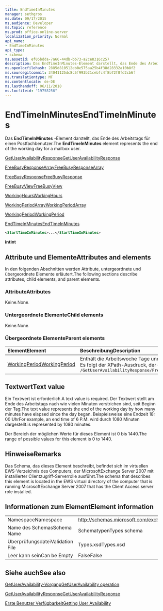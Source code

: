 ```yaml
---
title: EndTimeInMinutes
manager: sethgros
ms.date: 09/17/2015
ms.audience: Developer
ms.topic: reference
ms.prod: office-online-server
localization_priority: Normal
api_name:
- EndTimeInMinutes
api_type:
- schema
ms.assetid: ef05bdda-7a66-44db-bb73-a2ce8316c257
description: Das EndTimeInMinutes-Element darstellt, das Ende des Arbeitstags für einen Postfachbenutzer.
ms.openlocfilehash: 2885d810512eb0e575aa25b4f38d28332a10b8f2
ms.sourcegitcommit: 34041125dc8c5f993b21cebfc4f8b72f0fd2cb6f
ms.translationtype: MT
ms.contentlocale: de-DE
ms.lasthandoff: 06/11/2018
ms.locfileid: "19758256"
---
```

# <a name="endtimeinminutes"></a><span data-ttu-id="c9fbe-103">EndTimeInMinutes</span><span class="sxs-lookup"><span data-stu-id="c9fbe-103">EndTimeInMinutes</span></span>

<span data-ttu-id="c9fbe-104">Das **EndTimeInMinutes** -Element darstellt, das Ende des Arbeitstags für einen Postfachbenutzer.</span><span class="sxs-lookup"><span data-stu-id="c9fbe-104">The **EndTimeInMinutes** element represents the end of the working day for a mailbox user.</span></span> 
  
[<span data-ttu-id="c9fbe-105">GetUserAvailabilityResponse</span><span class="sxs-lookup"><span data-stu-id="c9fbe-105">GetUserAvailabilityResponse</span></span>](getuseravailabilityresponse.md)
  
[<span data-ttu-id="c9fbe-106">FreeBusyResponseArray</span><span class="sxs-lookup"><span data-stu-id="c9fbe-106">FreeBusyResponseArray</span></span>](freebusyresponsearray.md)
  
[<span data-ttu-id="c9fbe-107">FreeBusyResponse</span><span class="sxs-lookup"><span data-stu-id="c9fbe-107">FreeBusyResponse</span></span>](freebusyresponse.md)
  
[<span data-ttu-id="c9fbe-108">FreeBusyView</span><span class="sxs-lookup"><span data-stu-id="c9fbe-108">FreeBusyView</span></span>](freebusyview.md)
  
[<span data-ttu-id="c9fbe-109">WorkingHours</span><span class="sxs-lookup"><span data-stu-id="c9fbe-109">WorkingHours</span></span>](workinghours-ex15websvcsotherref.md)
  
[<span data-ttu-id="c9fbe-110">WorkingPeriodArray</span><span class="sxs-lookup"><span data-stu-id="c9fbe-110">WorkingPeriodArray</span></span>](workingperiodarray.md)
  
[<span data-ttu-id="c9fbe-111">WorkingPeriod</span><span class="sxs-lookup"><span data-stu-id="c9fbe-111">WorkingPeriod</span></span>](workingperiod.md)
  
[<span data-ttu-id="c9fbe-112">EndTimeInMinutes</span><span class="sxs-lookup"><span data-stu-id="c9fbe-112">EndTimeInMinutes</span></span>](endtimeinminutes.md)
  
```xml
<StartTimeInMinutes>...</StartTimeInMinutes>
```

 <span data-ttu-id="c9fbe-113">**int**</span><span class="sxs-lookup"><span data-stu-id="c9fbe-113">**int**</span></span>
## <a name="attributes-and-elements"></a><span data-ttu-id="c9fbe-114">Attribute und Elemente</span><span class="sxs-lookup"><span data-stu-id="c9fbe-114">Attributes and elements</span></span>

<span data-ttu-id="c9fbe-115">In den folgenden Abschnitten werden Attribute, untergeordnete und übergeordnete Elemente erläutert.</span><span class="sxs-lookup"><span data-stu-id="c9fbe-115">The following sections describe attributes, child elements, and parent elements.</span></span>
  
### <a name="attributes"></a><span data-ttu-id="c9fbe-116">Attribute</span><span class="sxs-lookup"><span data-stu-id="c9fbe-116">Attributes</span></span>

<span data-ttu-id="c9fbe-117">Keine.</span><span class="sxs-lookup"><span data-stu-id="c9fbe-117">None.</span></span>
  
### <a name="child-elements"></a><span data-ttu-id="c9fbe-118">Untergeordnete Elemente</span><span class="sxs-lookup"><span data-stu-id="c9fbe-118">Child elements</span></span>

<span data-ttu-id="c9fbe-119">Keine.</span><span class="sxs-lookup"><span data-stu-id="c9fbe-119">None.</span></span>
  
### <a name="parent-elements"></a><span data-ttu-id="c9fbe-120">Übergeordnete Elemente</span><span class="sxs-lookup"><span data-stu-id="c9fbe-120">Parent elements</span></span>

|<span data-ttu-id="c9fbe-121">**Element**</span><span class="sxs-lookup"><span data-stu-id="c9fbe-121">**Element**</span></span>|<span data-ttu-id="c9fbe-122">**Beschreibung**</span><span class="sxs-lookup"><span data-stu-id="c9fbe-122">**Description**</span></span>|
|:-----|:-----|
|[<span data-ttu-id="c9fbe-123">WorkingPeriod</span><span class="sxs-lookup"><span data-stu-id="c9fbe-123">WorkingPeriod</span></span>](workingperiod.md) <br/> |<span data-ttu-id="c9fbe-124">Enthält die Arbeitswoche Tage und Stunden des Postfachbenutzers.</span><span class="sxs-lookup"><span data-stu-id="c9fbe-124">Contains the work week days and hours of the mailbox user.</span></span>  <br/> <span data-ttu-id="c9fbe-125">Es folgt der XPath-Ausdruck, der dieses Element:</span><span class="sxs-lookup"><span data-stu-id="c9fbe-125">The following is the XPath expression to this element:</span></span>  <br/>  `/GetUserAvailabilityResponse/FreeBusyResponseArray/FreeBusyResponse/FreeBusyView/WorkingHours/WorkingPeriodArray/WorkingPeriod[i]` <br/> |
   
## <a name="text-value"></a><span data-ttu-id="c9fbe-126">Textwert</span><span class="sxs-lookup"><span data-stu-id="c9fbe-126">Text value</span></span>

<span data-ttu-id="c9fbe-127">Ein Textwert ist erforderlich.</span><span class="sxs-lookup"><span data-stu-id="c9fbe-127">A text value is required.</span></span> <span data-ttu-id="c9fbe-128">Der Textwert stellt am Ende des Arbeitstags nach wie vielen Minuten verstrichen sind, seit Beginn der Tag.</span><span class="sxs-lookup"><span data-stu-id="c9fbe-128">The text value represents the end of the working day by how many minutes have elapsed since the day began.</span></span> <span data-ttu-id="c9fbe-129">Beispielsweise eine Endzeit 18: 00 Uhr</span><span class="sxs-lookup"><span data-stu-id="c9fbe-129">For example, an end time of 6 P.M.</span></span> <span data-ttu-id="c9fbe-130">wird durch 1080 Minuten dargestellt.</span><span class="sxs-lookup"><span data-stu-id="c9fbe-130">is represented by 1080 minutes.</span></span>
  
<span data-ttu-id="c9fbe-131">Der Bereich der möglichen Werte für dieses Element ist 0 bis 1440.</span><span class="sxs-lookup"><span data-stu-id="c9fbe-131">The range of possible values for this element is 0 to 1440.</span></span>
  
## <a name="remarks"></a><span data-ttu-id="c9fbe-132">Hinweise</span><span class="sxs-lookup"><span data-stu-id="c9fbe-132">Remarks</span></span>

<span data-ttu-id="c9fbe-133">Das Schema, das dieses Element beschreibt, befindet sich im virtuellen EWS-Verzeichnis des Computers, der MicrosoftExchange Server 2007 mit installierter Clientzugriff-Serverrolle ausführt.</span><span class="sxs-lookup"><span data-stu-id="c9fbe-133">The schema that describes this element is located in the EWS virtual directory of the computer that is running MicrosoftExchange Server 2007 that has the Client Access server role installed.</span></span>
  
## <a name="element-information"></a><span data-ttu-id="c9fbe-134">Informationen zum Element</span><span class="sxs-lookup"><span data-stu-id="c9fbe-134">Element information</span></span>

|||
|:-----|:-----|
|<span data-ttu-id="c9fbe-135">Namespace</span><span class="sxs-lookup"><span data-stu-id="c9fbe-135">Namespace</span></span>  <br/> |http://schemas.microsoft.com/exchange/services/2006/types  <br/> |
|<span data-ttu-id="c9fbe-136">Name des Schemas</span><span class="sxs-lookup"><span data-stu-id="c9fbe-136">Schema Name</span></span>  <br/> |<span data-ttu-id="c9fbe-137">Schematypen</span><span class="sxs-lookup"><span data-stu-id="c9fbe-137">Types schema</span></span>  <br/> |
|<span data-ttu-id="c9fbe-138">Überprüfungsdatei</span><span class="sxs-lookup"><span data-stu-id="c9fbe-138">Validation File</span></span>  <br/> |<span data-ttu-id="c9fbe-139">Types.xsd</span><span class="sxs-lookup"><span data-stu-id="c9fbe-139">Types.xsd</span></span>  <br/> |
|<span data-ttu-id="c9fbe-140">Leer kann sein</span><span class="sxs-lookup"><span data-stu-id="c9fbe-140">Can be Empty</span></span>  <br/> |<span data-ttu-id="c9fbe-141">False</span><span class="sxs-lookup"><span data-stu-id="c9fbe-141">False</span></span>  <br/> |
   
## <a name="see-also"></a><span data-ttu-id="c9fbe-142">Siehe auch</span><span class="sxs-lookup"><span data-stu-id="c9fbe-142">See also</span></span>



[<span data-ttu-id="c9fbe-143">GetUserAvailability-Vorgang</span><span class="sxs-lookup"><span data-stu-id="c9fbe-143">GetUserAvailability operation</span></span>](getuseravailability-operation.md)
  
[<span data-ttu-id="c9fbe-144">GetUserAvailabilityResponse</span><span class="sxs-lookup"><span data-stu-id="c9fbe-144">GetUserAvailabilityResponse</span></span>](getuseravailabilityresponse.md)


[<span data-ttu-id="c9fbe-145">Erste Benutzer Verfügbarkeit</span><span class="sxs-lookup"><span data-stu-id="c9fbe-145">Getting User Availability</span></span>](http://msdn.microsoft.com/library/d4133fcb-9b0f-4e6b-aadf-a389da83516a%28Office.15%29.aspx)

